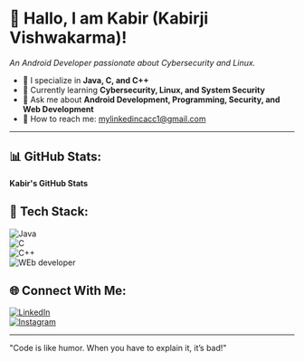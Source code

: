 # 👋 Hallo, I am Kabir (Kabirji Vishwakarma)!

*An Android Developer passionate about Cybersecurity and Linux.*

- 🔹 I specialize in **Java, C, and C++**  
- 🔸 Currently learning **Cybersecurity, Linux, and System Security**  
- 🔹 Ask me about **Android Development, Programming, Security, and Web Development**  
- 📩 How to reach me: [mylinkedincacc1@gmail.com](mailto:mylinkedincacc1@gmail.com)  

---

## 📊 GitHub Stats:
  
**Kabir's GitHub Stats**  


## 🚀 Tech Stack:
![Java](https://img.shields.io/badge/-Java-007396?style=flat-square&logo=java)  
![C](https://img.shields.io/badge/-Python-3776AB?style=flat-square&logo=python)  
![C++](https://img.shields.io/badge/-Python-3776AB?style=flat-square&logo=python)  
![WEb developer](https://img.shields.io/badge/-Kotlin-0095D5?style=flat-square&logo=kotlin)  

## 🌐 Connect With Me:
[![LinkedIn](https://img.shields.io/badge/-LinkedIn-blue?style=flat-square&logo=linkedin)](https://linkedin.com/in/yourprofile)  
[![Instagram](https://img.shields.io/badge/-Instagram-E4405F?style=flat-square&logo=instagram&logoColor=white)](https://instagram.com/yourprofile)  

---
"Code is like humor. When you have to explain it, it’s bad!"
